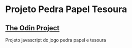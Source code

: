 # Projeto Pedra Papel Tesoura
## [The Odin Project](https://www.theodinproject.com/)

Projeto javascript do jogo pedra papel e tesoura